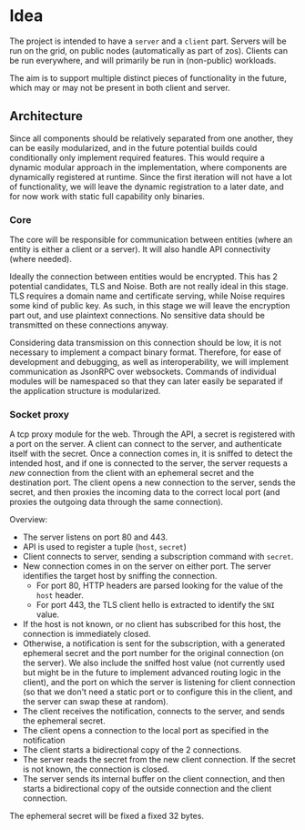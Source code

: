 # Idea

The project is intended to have a `server` and a `client` part. Servers will be
run on the grid, on public nodes (automatically as part of zos). Clients can be
run everywhere, and will primarily be run in (non-public) workloads.

The aim is to support multiple distinct pieces of functionality in the future,
which may or may not be present in both client and server.

## Architecture

Since all components should be relatively separated from one another, they can be
easily modularized, and in the future potential builds could conditionally only implement
required features. This would require a dynamic modular approach in the
implementation, where components are dynamically registered at runtime. Since the
first iteration will not have a lot of functionality, we will leave the dynamic registration
to a later date, and for now work with static full capability only binaries.

### Core

The core will be responsible for communication between entities (where an entity
is either a client or a server). It will also handle API connectivity (where needed).

Ideally the connection between entities would be encrypted. This has 2 potential
candidates, TLS and Noise. Both are not really ideal in this stage. TLS requires
a domain name and certificate serving, while Noise requires some kind of public
key. As such, in this stage we will leave the encryption part out, and use plaintext
connections. No sensitive data should be transmitted on these connections anyway.

Considering data transmission on this connection should be low, it is not necessary
to implement a compact binary format. Therefore, for ease of development and debugging,
as well as interoperability, we will implement communication as JsonRPC over websockets.
Commands of individual modules will be namespaced so that they can later easily be
separated if the application structure is modularized.

### Socket proxy

A tcp proxy module for the web. Through the API, a secret is registered with a
port on the server. A client can connect to the server, and authenticate itself
with the secret. Once a connection comes in, it is sniffed to detect the intended
host, and if one is connected to the server, the server requests a _new_ connection
from the client with an ephemeral secret and the destination port. The client opens
a new connection to the server, sends the secret, and then proxies the incoming data
to the correct local port (and proxies the outgoing data through the same connection).

Overview:

- The server listens on port 80 and 443.
- API is used to register a tuple (`host`, `secret`)
- Client connects to server, sending a subscription command with `secret`.
- New connection comes in on the server on either port. The server identifies
the target host by sniffing the connection.
  - For port 80, HTTP headers are parsed looking for the value of the `host` header.
  - For port 443, the TLS client hello is extracted to identify the `SNI` value.
- If the host is not known, or no client has subscribed for this host, the connection
is immediately closed.
- Otherwise, a notification is sent for the subscription, with a generated ephemeral
secret and the port number for the original connection (on the server).
We also include the sniffed host value (not currently used but might be
in the future to implement advanced routing logic in the client), and
the port on which the server is listening for client connection (so that
we don't need a static port or to configure this in the client, and the
server can swap these at random).
- The client receives the notification, connects to the server, and sends the ephemeral
secret.
- The client opens a connection to the local port as specified in the notification
- The client starts a bidirectional copy of the 2 connections.
- The server reads the secret from the new client connection. If the secret is not
known, the connection is closed.
- The server sends its internal buffer on the client connection, and then starts
a bidirectional copy of the outside connection and the client connection.

The ephemeral secret will be fixed a fixed 32 bytes.
